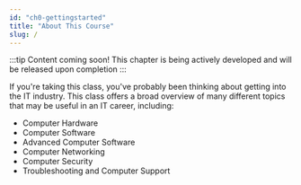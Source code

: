 ```yaml
---
id: "ch0-gettingstarted"
title: "About This Course"
slug: /
---
```

:::tip Content coming soon! 
This chapter is being actively developed and will be released upon completion
::: 

If you're taking this class, you've probably been thinking about getting into the IT industry. This class offers a broad overview of many different topics that may be useful in an IT career, including: 
* Computer Hardware 
* Computer Software 
* Advanced Computer Software 
* Computer Networking 
* Computer Security 
* Troubleshooting and Computer Support 